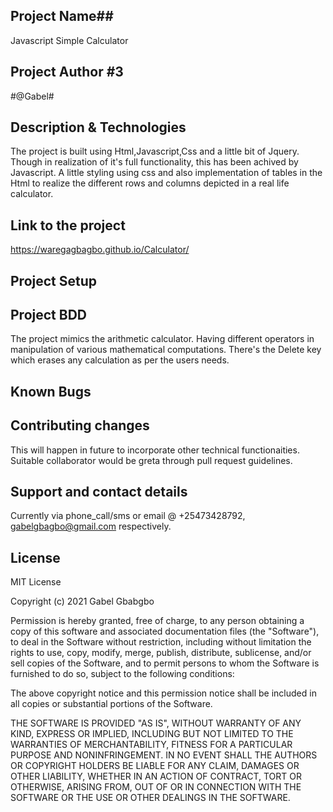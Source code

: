 ## Project Name##
Javascript Simple Calculator

## Project Author #3
 #@Gabel#

## Description & Technologies ##
The project is built using Html,Javascript,Css and a little bit of Jquery. Though in
realization of it's full functionality, this has been achived by Javascript.
A little styling using css and also implementation of tables in the Html to realize the different 
rows and columns depicted in a real life calculator.


## Link to the project ##
https://waregagbagbo.github.io/Calculator/


## Project Setup ##


## Project BDD ##
The project mimics the arithmetic calculator. Having different operators in manipulation of various mathematical computations. There's the Delete key which erases any calculation as per the users needs.

## Known Bugs ##

## Contributing changes ##
This will happen in future to incorporate other technical functionaities. Suitable collaborator would be greta through pull request guidelines.

## Support and contact details ##
Currently via phone_call/sms or  email @ +25473428792, gabelgbagbo@gmail.com respectively.

## License ##
MIT License

Copyright (c) 2021 Gabel Gbabgbo

Permission is hereby granted, free of charge, to any person obtaining a copy
of this software and associated documentation files (the "Software"), to deal
in the Software without restriction, including without limitation the rights
to use, copy, modify, merge, publish, distribute, sublicense, and/or sell
copies of the Software, and to permit persons to whom the Software is
furnished to do so, subject to the following conditions:

The above copyright notice and this permission notice shall be included in all
copies or substantial portions of the Software.

THE SOFTWARE IS PROVIDED "AS IS", WITHOUT WARRANTY OF ANY KIND, EXPRESS OR
IMPLIED, INCLUDING BUT NOT LIMITED TO THE WARRANTIES OF MERCHANTABILITY,
FITNESS FOR A PARTICULAR PURPOSE AND NONINFRINGEMENT. IN NO EVENT SHALL THE
AUTHORS OR COPYRIGHT HOLDERS BE LIABLE FOR ANY CLAIM, DAMAGES OR OTHER
LIABILITY, WHETHER IN AN ACTION OF CONTRACT, TORT OR OTHERWISE, ARISING FROM,
OUT OF OR IN CONNECTION WITH THE SOFTWARE OR THE USE OR OTHER DEALINGS IN THE
SOFTWARE.